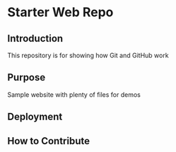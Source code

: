 # Starter Web Repo

## Introduction
This repository is for showing how Git and GitHub work

## Purpose
Sample website with plenty of files for demos

## Deployment

## How to Contribute

